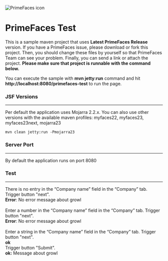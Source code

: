 ![PrimeFaces icon](https://www.primefaces.org/wp-content/uploads/2016/10/prime_logo_new.png)

# PrimeFaces Test

This is a sample maven project that uses <strong>Latest PrimeFaces Release</strong> version. If you have a PrimeFaces issue, please download or fork this project. Then, you should change these files by yourself so that PrimeFaces Team can see your problem. Finally, you can send a link or attach the project. <strong>Please make sure that project is runnable with the command below.</strong>

You can execute the sample with <strong>mvn jetty:run</strong> command and hit <strong>http://localhost:8080/primefaces-test</strong> to run the page.

### JSF Versions
***

Per default the application uses Mojarra 2.2.x. 
You can also use other versions with the available maven profiles: myfaces22, myfaces23, myfaces23next, mojarra23

`mvn clean jetty:run -Pmojarra23`

### Server Port
***

By default the application runs on port 8080

### Test
***

There is no entry in the “Company name” field in the “Company” tab. Trigger button "next".<br>
**Error**: No error message about growl
<br>
<br>
Enter a number in the “Company name” field in the “Company” tab. Trigger button "next".<br>
**Error**: No error message about growl
<br>
<br>
Enter a string in the “Company name” field in the “Company” tab. Trigger button "next".<br>
**ok**<br>
Trigger button "Submit".<br>
**ok:** Message about growl 